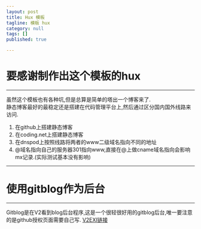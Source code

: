 ```yaml
---
layout: post
title: Hux 模板
tagline: 模板 hux
category: null
tags: []
published: true

---
```


# 要感谢制作出这个模板的hux
---
虽然这个模板也有各种坑,但是总算是简单的塔出一个博客来了.  
静态博客最好的最稳定还是搭建在代码管理平台上,然后通过区分国内国外线路来访问.  
1. 在github上搭建静态博客
2. 在coding.net上搭建静态博客
3. 在dnspod上按照线路将两者的www二级域名指向不同的地址
4. @域名指向自己的服务器301指向www,直接在@上做cname域名指向会影响mx记录.(实际测试基本没有影响)

---
# 使用gitblog作为后台
---
Gitblog是在V2看到blog后台程序,这是一个很轻很好用的gitblog后台,唯一要注意的是github授权页面需要自己写.
[V2EXl链接](https://www.v2ex.com/t/111151)
